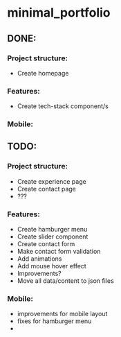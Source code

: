 # minimal_portfolio

## DONE:

### Project structure:

- Create homepage

### Features:

- Create tech-stack component/s

### Mobile:

## TODO:

### Project structure:

- Create experience page
- Create contact page
- ???

### Features:

- Create hamburger menu
- Create slider component
- Create contact form
- Make contact form validation
- Add animations
- Add mouse hover effect
- Improvements?
- Move all data/content to json files

### Mobile:

- improvements for mobile layout
- fixes for hamburger menu
-
